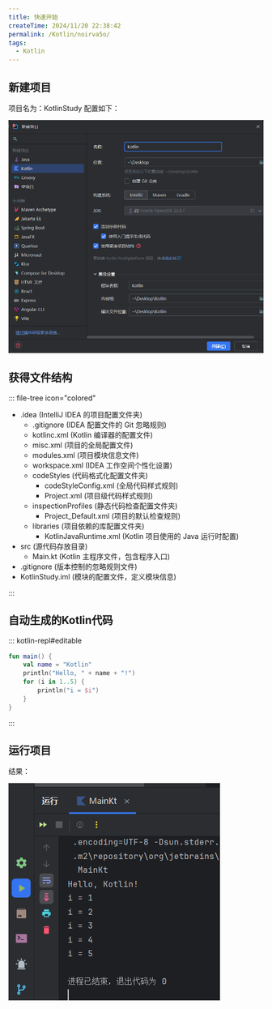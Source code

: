 ```yaml
---
title: 快速开始
createTime: 2024/11/20 22:38:42
permalink: /Kotlin/noirva5o/
tags:
  - Kotlin
---
```




## 新建项目
项目名为：KotlinStudy
配置如下：

![1732113538585](image/Start/1732113538585.png)

## 获得文件结构

::: file-tree icon="colored"

- .idea (IntelliJ IDEA 的项目配置文件夹)
  - .gitignore (IDEA 配置文件的 Git 忽略规则)
  - kotlinc.xml (Kotlin 编译器的配置文件)
  - misc.xml (项目的全局配置文件)
  - modules.xml (项目模块信息文件)
  - workspace.xml (IDEA 工作空间个性化设置)
  - codeStyles (代码格式化配置文件夹)
    - codeStyleConfig.xml (全局代码样式规则)
    - Project.xml (项目级代码样式规则)
  - inspectionProfiles (静态代码检查配置文件夹)
    - Project_Default.xml (项目的默认检查规则)
  - libraries (项目依赖的库配置文件夹)
    - KotlinJavaRuntime.xml (Kotlin 项目使用的 Java 运行时配置)
- src (源代码存放目录)
  - Main.kt (Kotlin 主程序文件，包含程序入口)
- .gitignore (版本控制的忽略规则文件)
- KotlinStudy.iml (模块的配置文件，定义模块信息)

::: 


## 自动生成的Kotlin代码

::: kotlin-repl#editable
```kotlin
fun main() {
    val name = "Kotlin"
    println("Hello, " + name + "!")
    for (i in 1..5) {
        println("i = $i")
    }
}
```
::: 

## 运行项目

结果：

![1732114259149](image/Start/1732114259149.png)